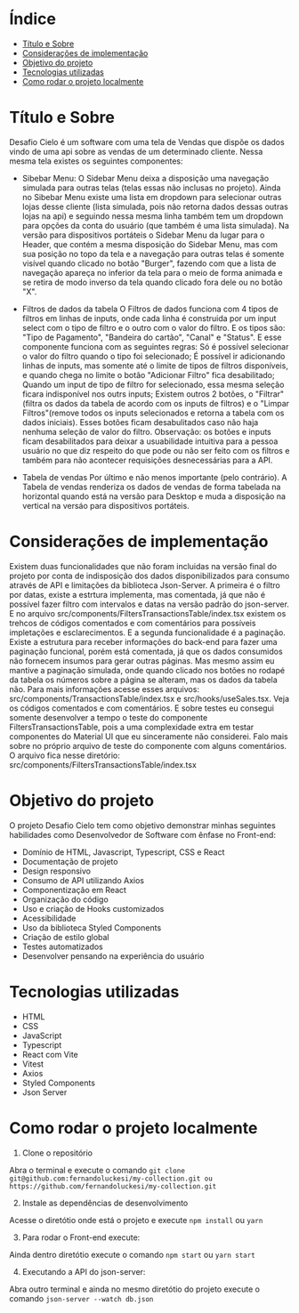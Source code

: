 # Índice

- [Título e Sobre](#titulo-e-sobre)
- [Considerações de implementação](#consideracoes-de-implementacao)
- [Objetivo do projeto](#objetivo-do-projeto)
- [Tecnologias utilizadas](#tecnologias-utilizadas)
- [Como rodar o projeto localmente](#como-rodar-o-projeto-localmente)

# Título e Sobre

Desafio Cielo é um software com uma tela de Vendas que dispõe os dados vindo de uma api sobre as vendas de um determinado cliente. Nessa mesma tela existes os seguintes componentes:

- Sibebar Menu:
  O Sidebar Menu deixa a disposição uma navegação simulada para outras telas (telas essas não inclusas no projeto). Ainda no Sibebar Menu existe uma lista em dropdown para selecionar outras lojas desse cliente (lista simulada, pois não retorna dados dessas outras lojas na api) e seguindo nessa mesma linha também tem um dropdown para opções da conta do usuário (que também é uma lista simulada). Na versão para dispositivos portáteis o Sidebar Menu da lugar para o Header, que contém a mesma disposição do Sidebar Menu, mas com sua posição no topo da tela e a navegação para outras telas é somente visível quando clicado no botão "Burger", fazendo com que a lista de navegação apareça no inferior da tela para o meio de forma animada e se retira de modo inverso da tela quando clicado fora dele ou no botão "X".

- Filtros de dados da tabela
  O Filtros de dados funciona com 4 tipos de filtros em linhas de inputs, onde cada linha é construida por um input select com o tipo de filtro e o outro com o valor do filtro. E os tipos são: "Tipo de Pagamento", "Bandeira do cartão", "Canal" e "Status". E esse componente funciona com as seguintes regras: Só é possível selecionar o valor do filtro quando o tipo foi selecionado; É possível ir adicionando linhas de inputs, mas somente até o limite de tipos de filtros disponíveis, e quando chega no limite o botão "Adicionar Filtro" fica desabilitado; Quando um input de tipo de filtro for selecionado, essa mesma seleção ficara indisponível nos outrs inputs; Existem outros 2 botões, o "Filtrar"(filtra os dados da tabela de acordo com os inputs de filtros) e o "Limpar Filtros"(remove todos os inputs selecionados e retorna a tabela com os dados iniciais). Esses botões ficam desabulitados caso não haja nenhuma seleção de valor do filtro.
  Observação: os botões e inputs ficam desabilitados para deixar a usuabilidade intuitiva para a pessoa usuário no que diz respeito do que pode ou não ser feito com os filtros e também para não acontecer requisições desnecessárias para a API.

- Tabela de vendas
  Por último e não menos importante (pelo contrário). A Tabela de vendas renderiza os dados de vendas de forma tabelada na horizontal quando está na versão para Desktop e muda a disposição na vertical na versáo para dispositivos portáteis.

# Considerações de implementação

Existem duas funcionalidades que não foram incluidas na versão final do projeto por conta de indisposição dos dados disponibilizados para consumo através de API e limitações da biblioteca Json-Server. A primeira é o filtro por datas, existe a estrtura implementa, mas comentada, já que não é possível fazer filtro com intervalos e datas na versão padrão do json-server. E no arquivo src/components/FiltersTransactionsTable/index.tsx existem os trehcos de códigos comentados e com comentários para possíveis impletações e esclarecimentos. E a segunda funcionalidade é a paginação. Existe a estrutura para receber informações do back-end para fazer uma paginação funcional, porém está comentada, já que os dados consumidos não fornecem insumos para gerar outras páginas. Mas mesmo assim eu mantive a paginação simulada, onde quando clicado nos botões no rodapé da tabela os números sobre a página se alteram, mas os dados da tabela não. Para mais informações acesse esses arquivos: src/components/TransactionsTable/index.tsx e src/hooks/useSales.tsx. Veja os códigos comentados e com comentários.
E sobre testes eu consegui somente desenvolver a tempo o teste do componente FiltersTransactionsTable, pois a uma complexidade extra em testar componentes do Material UI que eu sinceramente não considerei. Falo mais sobre no próprio arquivo de teste do componente com alguns comentários. O arquivo fica nesse diretório: src/components/FiltersTransactionsTable/index.tsx

# Objetivo do projeto

O projeto Desafio Cielo tem como objetivo demonstrar minhas seguintes habilidades como Desenvolvedor de Software com ênfase no Front-end:

- Domínio de HTML, Javascript, Typescript, CSS e React
- Documentação de projeto
- Design responsivo
- Consumo de API utilizando Axios
- Componentização em React
- Organização do código
- Uso e criação de Hooks customizados
- Acessibilidade
- Uso da biblioteca Styled Components
- Criação de estilo global
- Testes automatizados
- Desenvolver pensando na experiência do usuário

# Tecnologias utilizadas

- HTML
- CSS
- JavaScript
- Typescript
- React com Vite
- Vitest
- Axios
- Styled Components
- Json Server

# Como rodar o projeto localmente

1. Clone o repositório

Abra o terminal e execute o comando `git clone git@github.com:fernandoluckesi/my-collection.git ou https://github.com/fernandoluckesi/my-collection.git`

2. Instale as dependências de desenvolvimento

Acesse o diretótio onde está o projeto e execute `npm install` ou `yarn`

3. Para rodar o Front-end execute:

Ainda dentro diretótio execute o comando `npm start` ou `yarn start`

4. Executando a API do json-server:

Abra outro terminal e ainda no mesmo diretótio do projeto execute o comando `json-server --watch db.json`
